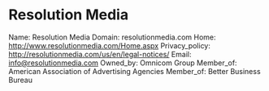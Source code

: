 
# Resolution Media

Name: Resolution Media
Domain: resolutionmedia.com
Home: http://www.resolutionmedia.com/Home.aspx
Privacy_policy: http://resolutionmedia.com/us/en/legal-notices/
Email: info@resolutionmedia.com
Owned_by: Omnicom Group
Member_of: American Association of Advertising Agencies
Member_of: Better Business Bureau
